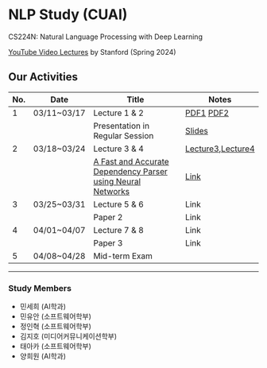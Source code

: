 # NLP Study (CUAI)
CS224N: Natural Language Processing with Deep Learning

[YouTube Video Lectures](https://youtube.com/playlist?list=PLoROMvodv4rOaMFbaqxPDoLWjDaRAdP9D&si=r8djSieatiCCatQV) by Stanford (Spring 2024)

## Our Activities

| No.  | Date           | Title                          | Notes                          |
|------|-------------|--------------------------------|--------------------------------|
| 1    | 03/11~03/17 | Lecture 1 & 2         | [PDF1](https://shorturl.at/ADy2y)  [PDF2](https://shorturl.at/Lgzi8)         |
|      |             | Presentation in Regular Session            | [Slides](https://github.com/hak3601/NLP-CS224n/blob/main/pdf/ppt-slides.pdf)
| 2    | 03/18~03/24 | Lecture 3 & 4                                               | [Lecture3](https://github.com/hak3601/NLP-CS224n/blob/main/pdf/cs224n_lec3.pdf),[Lecture4](https://github.com/hak3601/NLP-CS224n/blob/main/pdf/CS224n%20Lecure4.pdf)           |
|      |  | [A Fast and Accurate Dependency Parser using Neural Networks](https://emnlp2014.org/papers/pdf/EMNLP2014082.pdf) | [Link](https://github.com/hak3601/NLP-CS224n/blob/main/pdf/A%20Fast%20and%20Accurate%20Dependency%20Parser%20using%20Neural%20Networks_presentation.pdf)           |
| 3    | 03/25~03/31 | Lecture 5 & 6                                               | Link           |
|      |             | Paper 2                                                     | Link           |
| 4    | 04/01~04/07 | Lecture 7 & 8                                               | Link           |
|      |             | Paper 3                                                     | Link           |
| 5    | 04/08~04/28 | Mid-term Exam                                               |                |

---
### Study Members
- 민세희	(AI학과)	
- 민유안	(소프트웨어학부)	
- 정인혁	(소프트웨어학부)
- 김지호	(미디어커뮤니케이션학부)	
- 태아카	(소프트웨어학부)
- 양희원	(AI학과)	

